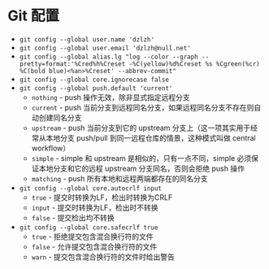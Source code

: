 # Git 配置

- `git config --global user.name 'dzlzh'`
- `git config --global user.email 'dzlzh@null.net'`
- `git config --global alias.lg "log --color --graph --pretty=format:'%Cred%h%Creset -%C(yellow)%d%Creset %s %Cgreen(%cr) %C(bold blue)<%an>%Creset' --abbrev-commit"`
- `git config --global core.ignorecase false`
- `git config --global push.default 'current'`
  - `nothing` - push 操作无效，除非显式指定远程分支
  - `current` - push 当前分支到远程同名分支，如果远程同名分支不存在则自动创建同名分支
  - `upstream` - push 当前分支到它的 upstream 分支上（这一项其实用于经常从本地分支 push/pull 到同一远程仓库的情景，这种模式叫做 central workflow）
  - `simple` - simple 和 upstream 是相似的，只有一点不同，simple 必须保证本地分支和它的远程 upstream 分支同名，否则会拒绝 push 操作
  - `matching` - push 所有本地和远程两端都存在的同名分支
- `git config --global core.autocrlf input`
  - `true` - 提交时转换为LF，检出时转换为CRLF
  - `input` - 提交时转换为LF，检出时不转换
  - `false` - 提交检出均不转换
- `git config --global core.safecrlf true`
  - `true` - 拒绝提交包含混合换行符的文件
  - `false` - 允许提交包含混合换行符的文件
  - `warn` - 提交包含混合换行符的文件时给出警告
